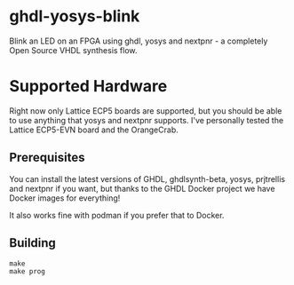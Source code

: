 # ghdl-yosys-blink

Blink an LED on an FPGA using ghdl, yosys and nextpnr - a completely
Open Source VHDL synthesis flow.

# Supported Hardware

Right now only Lattice ECP5 boards are supported, but you should be able
to use anything that yosys and nextpnr supports. I've personally tested
the Lattice ECP5-EVN board and the OrangeCrab.

## Prerequisites

You can install the latest versions of GHDL, ghdlsynth-beta, yosys, prjtrellis
and nextpnr if you want, but thanks to the GHDL Docker project we have Docker
images for everything!

It also works fine with podman if you prefer that to Docker.

## Building

```
make
make prog
```
